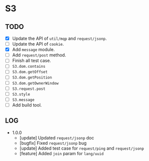 # S3

## TODO

- [x] Update the API of `util/mqp` and `request/jsonp`.
- [ ] Update the API of `cookie`.
- [x] Add `message` module.
- [ ] Add `request/post` method.
- [ ] Finish all test case.
- [ ] `S3.dom.contains`
- [ ] `S3.dom.getOffset`
- [ ] `S3.dom.getPosition`
- [ ] `S3.dom.getOwnerWindow`
- [ ] `S3.request.post`
- [ ] `S3.style`
- [ ] `S3.message`
- [ ] Add build tool.

## LOG

- 1.0.0
    - [update] Updated `request/jsonp` doc
    - [bugfix] Fixed `request/jsonp` bug
    - [update] Added test case for `request/ping` and `request/jsonp`
    - [feature] Added `join` param for `lang/uuid`
